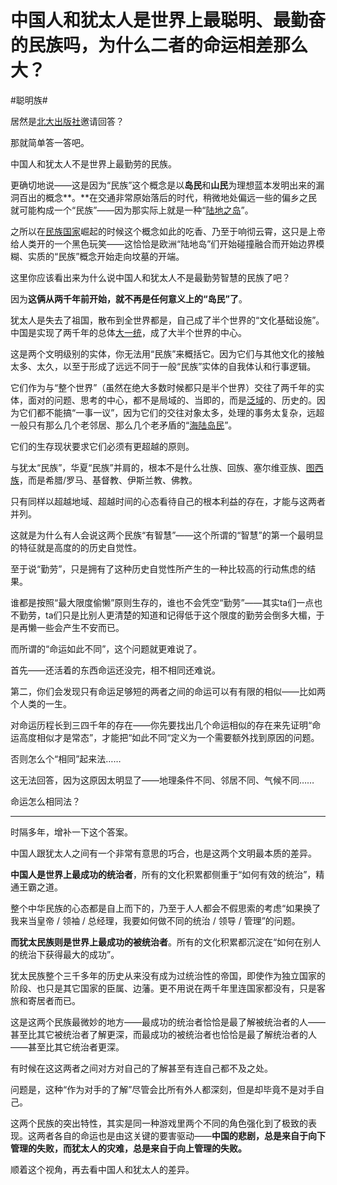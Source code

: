 # 中国人和犹太人是世界上最聪明、最勤奋的民族吗，为什么二者的命运相差那么大？

\#聪明族#

居然是[北大出版社](https://www.zhihu.com/search?q=北大出版社&search_source=Entity&hybrid_search_source=Entity&hybrid_search_extra={"sourceType"%3A"answer"%2C"sourceId"%3A1409441417})邀请回答？

那就简单答一答吧。

中国人和犹太人不是世界上最勤劳的民族。

更确切地说——这是因为“民族”这个概念是以**岛民**和**山民**为理想蓝本发明出来的漏洞百出的概念**。**在交通非常原始落后的时代，稍微地处偏远一些的偏乡之民就可能构成一个“民族”——因为那实际上就是一种“[陆地之岛](https://www.zhihu.com/search?q=陆地之岛&search_source=Entity&hybrid_search_source=Entity&hybrid_search_extra={"sourceType"%3A"answer"%2C"sourceId"%3A1409441417})”。

之所以在[民族国家](https://www.zhihu.com/search?q=民族国家&search_source=Entity&hybrid_search_source=Entity&hybrid_search_extra={"sourceType"%3A"answer"%2C"sourceId"%3A1409441417})崛起的时候这个概念如此的吃香、乃至于响彻云霄，这只是上帝给人类开的一个黑色玩笑——这恰恰是欧洲“陆地岛”们开始碰撞融合而开始边界模糊、实质的“民族”概念开始走向坟墓的开端。

这里你应该看出来为什么说中国人和犹太人不是最勤劳智慧的民族了吧？

因为**这俩从两千年前开始，就不再是任何意义上的“岛民”了**。

犹太人是失去了祖国，散布到全世界都是，自己成了半个世界的“文化基础设施”。中国是实现了两千年的总体[大一统](https://www.zhihu.com/search?q=大一统&search_source=Entity&hybrid_search_source=Entity&hybrid_search_extra={"sourceType"%3A"answer"%2C"sourceId"%3A1409441417})，成了大半个世界的中心。

这是两个文明级别的实体，你无法用“民族”来概括它。因为它们与其他文化的接触太多、太久，以至于形成了远远不同于一般“民族”实体的自我体认和行事逻辑。

它们作为与“整个世界”（虽然在绝大多数时候都只是半个世界）交往了两千年的实体，面对的问题、思考的中心，都不是局域的、当即的，而是[泛域](https://www.zhihu.com/search?q=泛域&search_source=Entity&hybrid_search_source=Entity&hybrid_search_extra={"sourceType"%3A"answer"%2C"sourceId"%3A1409441417})的、历史的。因为它们都不能搞“一事一议”，因为它们的交往对象太多，处理的事务太复杂，远超一般只有那么几个老邻居、那么几个老矛盾的“[海陆岛民](https://www.zhihu.com/search?q=海陆岛民&search_source=Entity&hybrid_search_source=Entity&hybrid_search_extra={"sourceType"%3A"answer"%2C"sourceId"%3A1409441417})”。

它们的生存现状要求它们必须有更超越的原则。

与犹太“民族”，华夏“民族”并肩的，根本不是什么壮族、回族、塞尔维亚族、[图西族](https://www.zhihu.com/search?q=图西族&search_source=Entity&hybrid_search_source=Entity&hybrid_search_extra={"sourceType"%3A"answer"%2C"sourceId"%3A1409441417})，而是希腊/罗马、基督教、伊斯兰教、佛教。

只有同样以超越地域、超越时间的心态看待自己的根本利益的存在，才能与这两者并列。

这就是为什么有人会说这两个民族“有智慧”——这个所谓的“智慧”的第一个最明显的特征就是高度的的历史自觉性。

至于说“勤劳”，只是拥有了这种历史自觉性所产生的一种比较高的行动焦虑的结果。

谁都是按照“最大限度偷懒”原则生存的，谁也不会凭空“勤劳”——其实ta们一点也不勤劳，ta们只是比别人更清楚的知道和记得低于这个限度的勤劳会倒多大楣，于是再懒一些会产生不安而已。

而所谓的“命运如此不同”，这个问题就更难说了。

首先——还活着的东西命运还没完，相不相同还难说。

第二，你们会发现只有命运足够短的两者之间的命运可以有有限的相似——比如两个人类的一生。

对命运历程长到三四千年的存在——你先要找出几个命运相似的存在来先证明“命运高度相似才是常态”，才能把“如此不同“定义为一个需要额外找到原因的问题。

否则怎么个“相同”起来法……

这无法回答，因为这原因太明显了——地理条件不同、邻居不同、气候不同……

命运怎么相同法？

------

时隔多年，增补一下这个答案。

中国人跟犹太人之间有一个非常有意思的巧合，也是这两个文明最本质的差异。

**中国人是世界上最成功的统治者**，所有的文化积累都侧重于“如何有效的统治”，精通王霸之道。

整个中华民族的心态都是自上而下的，乃至于人人都会不假思索的考虑“如果换了我来当皇帝 / 领袖 / 总经理，我要如何做不同的统治 / 领导 / 管理”的问题。

**而犹太民族则是世界上最成功的被统治者**。所有的文化积累都沉淀在“如何在别人的统治下获得最大的成功”。

犹太民族整个三千多年的历史从来没有成为过统治性的帝国，即使作为独立国家的阶段、也只是其它国家的臣属、边藩。更不用说在两千年里连国家都没有，只是客旅和寄居者而已。

这是这两个民族最微妙的地方——最成功的统治者恰恰是最了解被统治者的人——甚至比其它被统治者了解更深，而最成功的被统治者也恰恰是最了解统治者的人——甚至比其它统治者更深。

有时候在这这两者之间对方对自己的了解甚至有连自己都不及之处。

问题是，这种“作为对手的了解”尽管会比所有外人都深刻，但是却毕竟不是对手自己。

这两个民族的突出特性，其实是同一种游戏里两个不同的角色强化到了极致的表现。这两者各自的命运也是由这关键的要害驱动——**中国的悲剧，总是来自于向下管理的失败，而犹太人的灾难，总是来自于向上管理的失败。**

顺着这个视角，再去看中国人和犹太人的差异。

